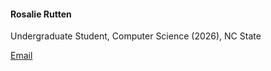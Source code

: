 #### Rosalie Rutten

Undergraduate Student, Computer Science (2026), NC State

[Email](mailto:rwrutten@ncsu.edu)
